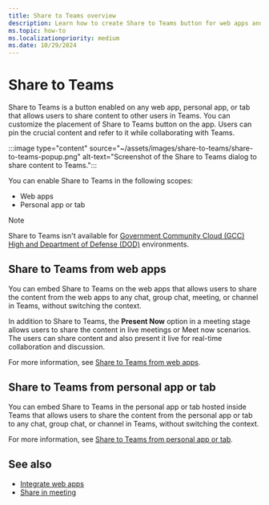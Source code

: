 ```yaml
---
title: Share to Teams overview
description: Learn how to create Share to Teams button for web apps and personal app or tab, and where to add it in the Microsoft Teams apps and tab apps.
ms.topic: how-to
ms.localizationpriority: medium
ms.date: 10/29/2024
---
```


# Share to Teams

Share to Teams is a button enabled on any web app, personal app, or tab that allows users to share content to other users in Teams. You can customize the placement of Share to Teams button on the app. Users can pin the crucial content and refer to it while collaborating with Teams.

:::image type="content" source="~/assets/images/share-to-teams/share-to-teams-popup.png" alt-text="Screenshot of the Share to Teams dialog to share content to Teams.":::

You can enable Share to Teams in the following scopes:

* Web apps
* Personal app or tab

> [!NOTE]
> Share to Teams isn't available for [Government Community Cloud (GCC) High and Department of Defense (DOD)](~/concepts/app-fundamentals-overview.md#government-community-cloud) environments.

## Share to Teams from web apps

You can embed Share to Teams on the web apps that allows users to share the content from the web apps to any chat, group chat, meeting, or channel in Teams, without switching the context.

In addition to Share to Teams, the **Present Now** option in a meeting stage allows users to share the content in live meetings or Meet now scenarios. The users can share content and also present it live for real-time collaboration and discussion.

For more information, see [Share to Teams from web apps](share-to-teams-from-web-apps.md).

## Share to Teams from personal app or tab

You can embed Share to Teams in the personal app or tab hosted inside Teams that allows users to share the content from the personal app or tab to any chat, group chat, or channel in Teams, without switching the context.

For more information, see [Share to Teams from personal app or tab](share-to-teams-from-personal-app-or-tab.md).

## See also

* [Integrate web apps](../../samples/integrate-web-apps-overview.md)
* [Share in meeting](share-in-meeting.md)
